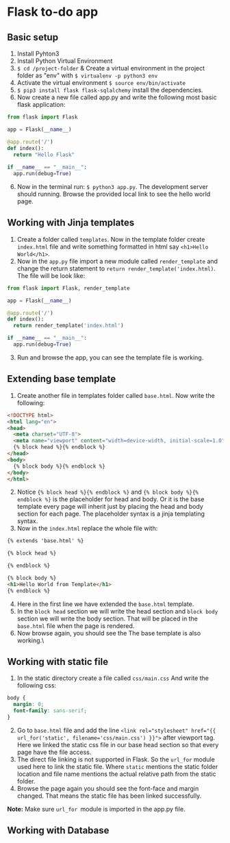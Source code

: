 # Flask to-do app

## Basic setup
1. Install Pyhton3
2. Install Python Virtual Environment
3. `$ cd /project-folder` & Create a virtual environment in the project folder as "env" with `$ virtualenv -p python3 env`
4. Activate the virtual environment `$ source env/bin/activate`
5. `$ pip3 install flask flask-sqlalchemy` install the dependencies.
5. Now create a new file called app.py and write the following most basic flask application:

```python
from flask import Flask

app = Flask(__name__)

@app.route('/')
def index():
  return "Hello Flask"
  
if __name__ == "__main__":
  app.run(debug=True)
```

6. Now in the terminal run: `$ python3 app.py`. The development server should running. Browse the provided local link to see the hello world page.


## Working with Jinja templates

1. Create a folder called `templates`. Now in the template folder create `index.html` file and write something formatted in html say `<h1>Hello World</h1>`.
2. Now in the `app.py` file import a new module called `render_template` and change the return statement to `return render_template('index.html)`. The file will be look like:
```python
from flask import Flask, render_template

app = Flask(__name__)

@app.route('/')
def index():
  return render_template('index.html')

if __name__ == "__main__":
  app.run(debug=True)
```
3. Run and browse the app, you can see the template file is working.

## Extending base template

1. Create another file in templates folder called  `base.html`. Now write the following:

```html
<!DOCTYPE html>
<html lang="en">
<head>
  <meta charset="UTF-8">
  <meta name="viewport" content="width=device-width, initial-scale=1.0">
  {% block head %}{% endblock %}
</head>
<body>
  {% block body %}{% endblock %}
</body>
</html>
```
2. Notice `{% block head %}{% endblock %}` and `{% block body %}{% endblock %}` is the placeholder for head and body. Or it is the base template every page will inherit just by placing the head and body section for each page. The placeholder syntax is a jinja templating syntax.
3. Now in the `index.html` replace the whole file with:
```html
{% extends 'base.html' %}

{% block head %}

{% endblock %}

{% block body %}
<h1>Hello World from Template</h1>
{% endblock %}
```
4. Here in the first line we have extended the `base.html` template.
5. In the `block head` section we will write the head section and `block body` section we will write the body section. That will be placed in the `base.html` file when the page is rendered.
6. Now browse again, you should see the The base template is also working.\

## Working with static file
1. In the static directory create a file called `css/main.css` And write the following css:
```css
body {
  margin: 0;
  font-family: sans-serif;
}
```
2. Go to `base.html` file and add the line `<link rel="stylesheet" href="{{ url_for('static', filename='css/main.css') }}">` after viewport tag. Here we linked the static css file in our base head section so that every page have the file access.
3. The direct file linking is not supported in Flask. So the `url_for` module used here to link the static file. Where `static` mentions the static folder location and file name mentions the actual relative path from the static folder.
4. Browse the page again you should see the font-face and margin changed. That means the static file has been linked successfully.

**Note:** Make sure `url_for `module is imported in the app.py file.

## Working with Database
